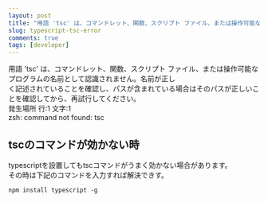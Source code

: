 ```yaml
---
layout: post
title: "用語 'tsc' は、コマンドレット、関数、スクリプト ファイル、または操作可能なプログラムの名前として認識されません。"
slug: typescript-tsc-error
comments: true
tags: [developer]
---
```

用語 'tsc' は、コマンドレット、関数、スクリプト ファイル、または操作可能なプログラムの名前として認識されません。名前が正し  
く記述されていることを確認し、パスが含まれている場合はそのパスが正しいことを確認してから、再試行してください。  
発生場所 行:1 文字:1  
zsh: command not found: tsc  

## tscのコマンドが効かない時
typescriptを設置してもtscコマンドがうまく効かない場合があります。  
その時は下記のコマンドを入力すれば解決できす。  
```shell
npm install typescript -g
```